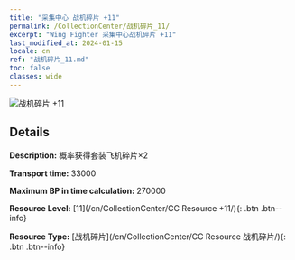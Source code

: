 ```yaml
---
title: "采集中心 战机碎片 +11"
permalink: /CollectionCenter/战机碎片_11/
excerpt: "Wing Fighter 采集中心战机碎片 +11"
last_modified_at: 2024-01-15
locale: cn
ref: "战机碎片_11.md"
toc: false
classes: wide
---
```



![战机碎片 +11](/images/cc/CC_战机碎片_6.png)

## Details

  **Description:** 概率获得套装飞机碎片×2

  **Transport time:** 33000

  **Maximum BP in time calculation:** 270000

  **Resource Level:** [11](/cn/CollectionCenter/CC Resource +11/){: .btn .btn--info}

  **Resource Type:** [战机碎片](/cn/CollectionCenter/CC Resource 战机碎片/){: .btn .btn--info}

